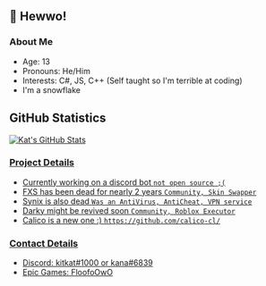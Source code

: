 ## 👋 Hewwo!

### About Me
- Age: 13
- Pronouns: He/Him
- Interests: C#, JS, C++ (Self taught so I'm terrible at coding)
- I'm a snowflake


## GitHub Statistics
[![Kat's GitHub Stats](https://github-readme-stats.vercel.app/api?username=calico-cl&show_icons=true&theme=radical)](https://github.com/calico-cl?tab=overview)
<br>
<a href="https://github.com/calico-cl?tab=overview">
### Project Details
- Currently working on a discord bot `not open source ;(`
- FXS has been dead for nearly 2 years `Community, Skin Swapper`
- Synix is also dead `Was an AntiVirus, AntiCheat, VPN service`
- Darky might be revived soon `Community, Roblox Executor`
- Calico is a new one :) `https://github.com/calico-cl/`

### Contact Details
- Discord: kitkat#1000 or kana#6839
- Epic Games: FloofoOwO

<!---
Fadeuwu/Fadeuwu is a ✨ special ✨ repository because its `README.md` (this file) appears on your GitHub profile.
You can click the Preview link to take a look at your changes.
--->
